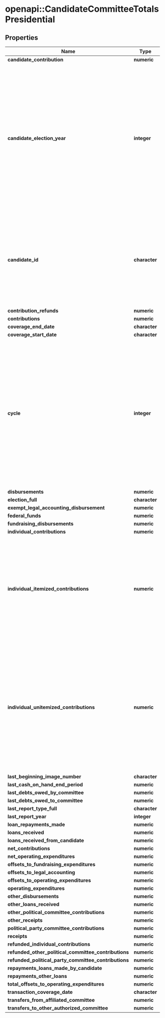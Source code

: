 # openapi::CandidateCommitteeTotalsPresidential


## Properties
Name | Type | Description | Notes
------------ | ------------- | ------------- | -------------
**candidate_contribution** | **numeric** |  | [optional] 
**candidate_election_year** | **integer** |  Filter records to only those that are applicable to a given two-year period. This cycle follows the traditional House election cycle and subdivides the presidential and Senate elections into comparable two-year blocks. The cycle begins with an odd year and is named for its ending, even year.  | 
**candidate_id** | **character** |  A unique identifier assigned to each candidate registered with the FEC. If a person runs for several offices, that person will have separate candidate IDs for each office.  | 
**contribution_refunds** | **numeric** |  | [optional] 
**contributions** | **numeric** | Contribution | [optional] 
**coverage_end_date** | **character** |  | [optional] 
**coverage_start_date** | **character** |  | [optional] 
**cycle** | **integer** |  Filter records to only those that are applicable to a given two-year period. This cycle follows the traditional House election cycle and subdivides the presidential and Senate elections into comparable two-year blocks. The cycle begins with an odd year and is named for its ending, even year.  | 
**disbursements** | **numeric** | Disbursements | [optional] 
**election_full** | **character** |  | 
**exempt_legal_accounting_disbursement** | **numeric** |  | [optional] 
**federal_funds** | **numeric** |  | [optional] 
**fundraising_disbursements** | **numeric** |  | [optional] 
**individual_contributions** | **numeric** |  | [optional] 
**individual_itemized_contributions** | **numeric** | Individual itemized contributions are from individuals whose aggregate contributions total over $200 per individual per year. Be aware, some filers choose to itemize donations $200 or less. | [optional] 
**individual_unitemized_contributions** | **numeric** | Unitemized contributions are made individuals whose aggregate contributions total $200 or less per individual per year. Be aware, some filers choose to itemize donations $200 or less and in that case those donations will appear in the itemized total. | [optional] 
**last_beginning_image_number** | **character** |  | [optional] 
**last_cash_on_hand_end_period** | **numeric** |  | [optional] 
**last_debts_owed_by_committee** | **numeric** |  | [optional] 
**last_debts_owed_to_committee** | **numeric** |  | [optional] 
**last_report_type_full** | **character** |  | [optional] 
**last_report_year** | **integer** |  | [optional] 
**loan_repayments_made** | **numeric** |  | [optional] 
**loans_received** | **numeric** |  | [optional] 
**loans_received_from_candidate** | **numeric** |  | [optional] 
**net_contributions** | **numeric** |  | [optional] 
**net_operating_expenditures** | **numeric** |  | [optional] 
**offsets_to_fundraising_expenditures** | **numeric** |  | [optional] 
**offsets_to_legal_accounting** | **numeric** |  | [optional] 
**offsets_to_operating_expenditures** | **numeric** |  | [optional] 
**operating_expenditures** | **numeric** |  | [optional] 
**other_disbursements** | **numeric** |  | [optional] 
**other_loans_received** | **numeric** |  | [optional] 
**other_political_committee_contributions** | **numeric** |  | [optional] 
**other_receipts** | **numeric** |  | [optional] 
**political_party_committee_contributions** | **numeric** |  | [optional] 
**receipts** | **numeric** |  | [optional] 
**refunded_individual_contributions** | **numeric** |  | [optional] 
**refunded_other_political_committee_contributions** | **numeric** |  | [optional] 
**refunded_political_party_committee_contributions** | **numeric** |  | [optional] 
**repayments_loans_made_by_candidate** | **numeric** |  | [optional] 
**repayments_other_loans** | **numeric** |  | [optional] 
**total_offsets_to_operating_expenditures** | **numeric** |  | [optional] 
**transaction_coverage_date** | **character** |  | [optional] 
**transfers_from_affiliated_committee** | **numeric** |  | [optional] 
**transfers_to_other_authorized_committee** | **numeric** |  | [optional] 


